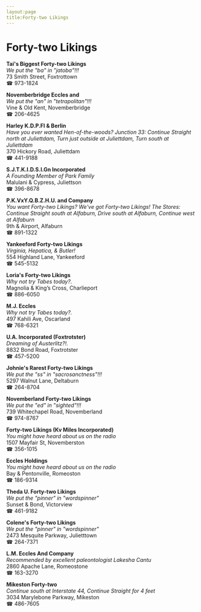 ```yaml
---
layout:page
title:Forty-two Likings
---
```

# Forty-two Likings

**Tai's Biggest Forty-two Likings**  
_We put the "ba" in "jatoba"!!!_  
73 Smith Street, Foxtrottown  
☎ 973-1824



**Novemberbridge Eccles and**  
_We put the "an" in "tetrapolitan"!!!_  
Vine & Old Kent, Novemberbridge  
☎ 206-4625



**Harley K.D.P.Fl & Berlin**  
_Have you ever wanted Hen-of-the-woods? 
Junction 33: Continue Straight north at Juliettdam, Turn just outside at Juliettdam, Turn south at Juliettdam_  
370 Hickory Road, Juliettdam  
☎ 441-9188



**S.J.T.K.I.D.S.I.Gn Incorporated**  
_A Founding Member of Park Family_  
Malulani & Cypress, Juliettson  
☎ 396-8678



**P.K.VxY.Q.B.Z.H.U. and Company**  
_You want Forty-two Likings? We've got Forty-two Likings! 
The Stores: Continue Straight south at Alfaburn, Drive south at Alfaburn, Continue west at Alfaburn_  
9th & Airport, Alfaburn  
☎ 891-1322



**Yankeeford Forty-two Likings**  
_Virginia, Hepatica, & Butler!_  
554 Highland Lane, Yankeeford  
☎ 545-5132



**Loria's Forty-two Likings**  
_Why not try Tabes today?._  
Magnolia & King’s Cross, Charlieport  
☎ 886-6050



**M.J. Eccles**  
_Why not try Tabes today?._  
497 Kahili Ave, Oscarland  
☎ 768-6321



**U.A. Incorporated (Foxtrotster)**  
_Dreaming of Austerlitz?!._  
8832 Bond Road, Foxtrotster  
☎ 457-5200



**Johnie's Rarest Forty-two Likings**  
_We put the "ss" in "sacrosanctness"!!!_  
5297 Walnut Lane, Deltaburn  
☎ 264-8704



**Novemberland Forty-two Likings**  
_We put the "ed" in "sighted"!!!_  
739 Whitechapel Road, Novemberland  
☎ 974-8767



**Forty-two Likings (Kv Miles Incorporated)**  
_You might have heard about us on the radio_  
1507 Mayfair St, Novemberston  
☎ 356-1015



**Eccles Holdings**  
_You might have heard about us on the radio_  
Bay & Pentonville, Romeoston  
☎ 186-9314



**Theda U. Forty-two Likings**  
_We put the "pinner" in "wordspinner"_  
Sunset & Bond, Victorview  
☎ 461-9182



**Colene's Forty-two Likings**  
_We put the "pinner" in "wordspinner"_  
2473 Mesquite Parkway, Julietttown  
☎ 264-7371



**L.M. Eccles And Company**  
_Recommended by excellent paleontologist Lakesha Cantu_  
2860 Apache Lane, Romeostone  
☎ 163-3270



**Mikeston Forty-two**  
_Continue south at Interstate 44, Continue Straight for 4 feet_  
3034 Marylebone Parkway, Mikeston  
☎ 486-7605



